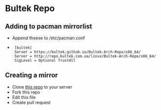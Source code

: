 # Bultek Repo

## Adding to pacman mirrorlist
  * Append theese to /etc/pacman.conf
  *   ```[bultek]
       [bultek]
       Server = https://bultek.github.io/Bultek-Arch-Repo/x86_64/ 
       Server = http://repo.bultek.com.ua/linux/Bultek-Arch-Repo/x86_64/ 
       SigLevel = Optional TrustAll
       ```
 
 
  ## Creating a mirror
  * Clone [this repo](https://github.com/Bultek/Bultek-Arch-Repo) to your server
  * Fork this repo
  * Edit this file
  * Create pull request
